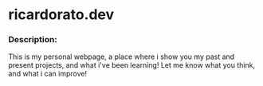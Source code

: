 # ricardorato.dev
### Description:
This is my personal webpage, a place where i show you my past and present projects, and what i've been learning! Let me know what you think, and what i can improve!
